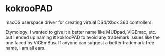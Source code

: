 # kokrooPAD
macOS userspace driver for creating virtual DS4/Xbox 360 controllers.

Etymology:
I wanted to give it a better name like MUDpad, ViGEmac, etc. but I ended up naming it kokrooPAD to avoid any trademark issues like the one faced by ViGEmBus. If anyone can suggest a better trademark-free name, I am all ears.

